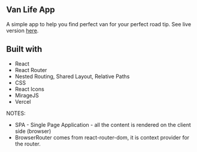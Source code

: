 ## Van Life App

A simple app to help you find perfect van for your perfect road tip. See live version [here](https://van-life-app.vercel.app).

## Built with

- React
- React Router
- Nested Routing, Shared Layout, Relative Paths
- CSS
- React Icons
- MirageJS
- Vercel

NOTES:
- SPA - Single Page Application - all the content is rendered on the client side (browser)
- BrowserRouter comes from react-router-dom, it is context provider for the router.